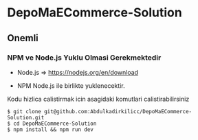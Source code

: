 # DepoMaECommerce-Solution  

## Onemli

### NPM ve Node.js Yuklu Olmasi Gerekmektedir

- Node.js => https://nodejs.org/en/download

- NPM Node.js ile birlikte yuklenecektir.

Kodu hizlica calistirmak icin asagidaki komutlari calistirabilirsiniz

```
$ git clone git@github.com:Abdulkadirkilicc/DepoMaECommerce-Solution.git
$ cd DepoMaECommerce-Solution
$ npm install && npm run dev
```
